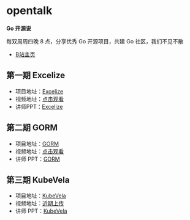 # opentalk
**Go 开源说**

每双周周四晚 8 点，分享优秀 Go 开源项目，共建 Go 社区，我们不见不散
* [B站主页](https://space.bilibili.com/436361287)

## 第一期 Excelize

* 项目地址：[Excelize](https://github.com/360EntSecGroup-Skylar/excelize)
* 视频地址：[点击观看](https://www.bilibili.com/video/BV1Xh411Z7s3)
* 讲师PPT：[Excelize](https://github.com/gocn/opentalk/tree/main/PhaseOne_Excelize)

## 第二期 GORM

* 项目地址：[GORM](https://github.com/go-gorm/gorm)
* 视频地址：[点击观看](https://www.bilibili.com/video/BV1ST4y1T7NR)
* 讲师 PPT：[GORM](https://github.com/gocn/opentalk/tree/main/PhaseTwo_GORM)

## 第三期 KubeVela

* 项目地址：[KubeVela](https://github.com/oam-dev/kubevela)
* 视频地址：[近期上传]()
* 讲师 PPT：[KubeVela](https://github.com/gocn/opentalk/tree/main/PhaseThree_KubeVela)
